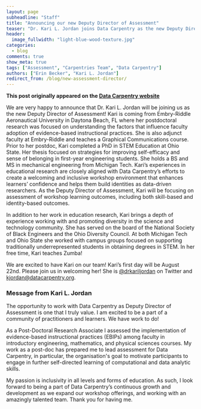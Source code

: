 ```yaml
---
layout: page
subheadline: "Staff"
title: "Announcing our new Deputy Director of Assessment"
teaser: "Dr. Kari L. Jordan joins Data Carpentry as the new Deputy Director of Assessment"
header:
  image_fullwidth: "light-blue-wood-texture.jpg"
categories:
  - blog
comments: true
show_meta: true
tags: ["Assessment", "Carpentries Team", "Data Carpentry"]
authors: ["Erin Becker", "Kari L. Jordan"]
redirect_from: /blog/new-assessment-director/
--- 
```


**This post originally appeared on the [Data Carpentry website](https://datacarpentry.org)**

We are very happy to announce that Dr. Kari L. Jordan will be joining us as the new Deputy Director of Assessment! Kari is coming from Embry-Riddle Aeronautical University in Daytona Beach, FL where her postdoctoral research was focused on understanding the factors that influence faculty adoption of evidence-based instructional practices. She is also adjunct faculty at Embry-Riddle and teaches a Graphical Communications course. Prior to her postdoc, Kari completed a PhD in STEM Education at Ohio State. Her thesis focused on strategies for improving self-efficacy and sense of belonging in first-year engineering students. She holds a BS and MS in mechanical engineering from Michigan Tech. Kari’s experiences in educational research are closely aligned with Data Carpentry’s efforts to create a welcoming and inclusive workshop environment that enhances learners’ confidence and helps them build identities as data-driven researchers. As the Deputy Director of Assessment, Kari will be focusing on assessment of workshop learning outcomes, including both skill-based and identity-based outcomes. 

In addition to her work in education research, Kari brings a depth of experience working with and promoting diversity in the science and technology community. She has served on the board of the National Society of Black Engineers and the Ohio Diversity Council. At both Michigan Tech and Ohio State she worked with campus groups focused on supporting traditionally underrepresented students in obtaining degrees in STEM. In her free time, Kari teaches Zumba! 

We are excited to have Kari on our team! Kari’s first day will be August 22nd. Please join us in welcoming her! She is [@drkariljordan](https://twitter.com/drkariljordan) on Twitter and kjordan@datacarpentry.org.

### Message from Kari L. Jordan

The opportunity to work with Data Carpentry as Deputy Director of Assessment is one that I truly value. I am excited to be a part of a community of practitioners and learners. We have work to do! 

As a Post-Doctoral Research Associate I assessed the implementation of evidence-based instructional practices (EBIPs) among faculty in introductory engineering, mathematics, and physical sciences courses. My work as a post-doc has prepared me to lead assessment for Data Carpentry, in particular, the organisation's goal to motivate participants to engage in further self-directed learning of computational and data analytic skills.

My passion is inclusivity in all levels and forms of education. As such, I look forward to being a part of Data Carpentry’s continuous growth and development as we expand our workshop offerings, and working with an amazingly talented team. Thank you for having me.
